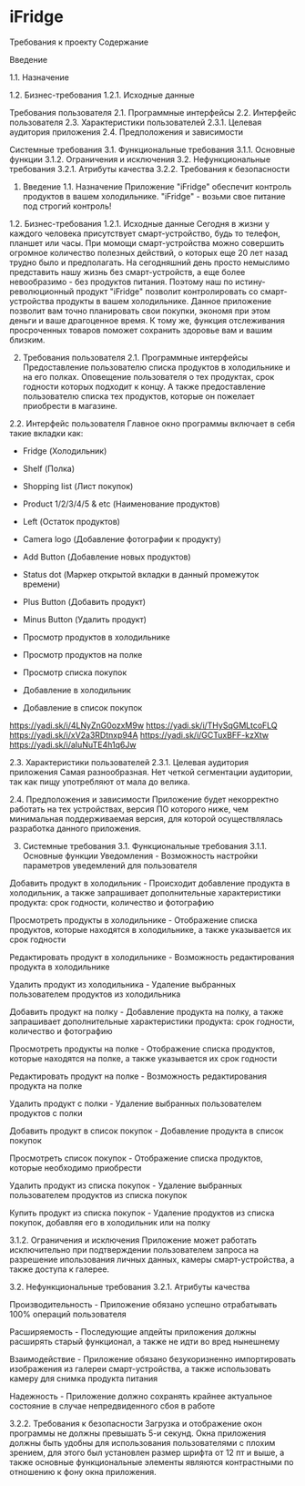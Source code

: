 # iFridge

Требования к проекту
Содержание

Введение

1.1. Назначение

1.2. Бизнес-требования
     1.2.1. Исходные данные

Требования пользователя
2.1. Программные интерфейсы
2.2. Интерфейс пользователя
2.3. Характеристики пользователей
    2.3.1. Целевая аудитория приложения
2.4. Предположения и зависимости

Системные требования
3.1. Функциональные требования
     3.1.1. Основные функции
     3.1.2. Ограничения и исключения
3.2. Нефункциональные требования
     3.2.1. Атрибуты качества
     3.2.2. Требования к безопасности

1. Введение
1.1. Назначение
Приложение "iFridge" обеспечит контроль продуктов в вашем холодильнике. "iFridge" - возьми свое питание под строгий контроль!

1.2. Бизнес-требования
1.2.1. Исходные данные
Сегодня в жизни у каждого человека присутствует смарт-устройство, будь то телефон, планшет или часы. При момощи смарт-устройства можно совершить огромное количество полезных действий, о которых еще 20 лет назад трудно было и предполагать. На сегодняшний день просто немыслимо представить нашу жизнь без смарт-устройств, а еще более невообразимо - без продуктов питания. Поэтому наш по истину-революционный продукт "iFridge" позволит контролировать со смарт-устройства продукты в вашем холодильнике. Данное приложение позволит вам точно планировать свои покупки, экономя при этом деньги и ваше драгоценное время. К тому же, функция отслеживания просроченных товаров поможет сохранить здоровье вам и вашим близким.

2. Требования пользователя
2.1. Программные интерфейсы
Предоставление пользователю списка продуктов в холодильнике и на его полках.
Оповещение пользователя о тех продуктах, срок годности которых подходит к концу.
А также предоставление пользователю списка тех продуктов, которые он пожелает приобрести в магазине.

2.2. Интерфейс пользователя
Главное окно программы включает в себя такие вкладки как:
- Fridge (Холодильник)
- Shelf (Полка)
- Shopping list (Лист покупок)
- Product 1/2/3/4/5 & etc (Наименование продуктов)
- Left (Остаток продуктов)
- Camera logo (Добавление фотографии к продукту)
- Add Button (Добавление новых продуктов)
- Status dot (Маркер открытой вкладки в данный промежуток времени)
- Plus Button (Добавить продукт)
- Minus Button (Удалить продукт)

- Просмотр продуктов в холодильнике
- Просмотр продуктов на полке
- Просмотр списка покупок
- Добавление в холодильник
- Добавление в список покупок

https://yadi.sk/i/4LNyZnG0ozxM9w
https://yadi.sk/i/THySqGMLtcoFLQ
https://yadi.sk/i/xV2a3RDtnxp94A
https://yadi.sk/i/GCTuxBFF-kzXtw
https://yadi.sk/i/aIuNuTE4h1q6Jw

2.3. Характеристики пользователей
2.3.1. Целевая аудитория приложения
Самая разнообразная. Нет четкой сегментации аудитории, так как пищу употребляют от мала до велика.

2.4. Предположения и зависимости
Приложение будет некорректно работать на тех устройствах, версия ПО которого ниже, чем минимальная поддерживаемая версия, для которой осуществлялась разработка данного приложения.

3. Системные требования
3.1. Функциональные требования
3.1.1. Основные функции
Уведомления - Возможность настройки параметров уведемлений для пользователя

Добавить продукт в холодильник - Происходит добавление продукта в холодильник, а также запрашивает дополнительные характеристики продукта: срок годности, количество и фотографию

Просмотреть продукты в холодильнике - Отображение списка продуктов, которые находятся в холодильнике, а также указывается их срок годности

Редактировать продукт в холодильнике - Возможность редактирования продукта в холодильнике

Удалить продукт из холодильника - Удаление выбранных пользователем продуктов из холодильника

Добавить продукт на полку - Добавление продукта на полку, а также запрашивает дополнительные характеристики продукта: срок годности, количество и фотографию

Просмотреть продукты на полке - Отображение списка продуктов, которые находятся на полке, а также указывается их срок годности

Редактировать продукт на полке - Возможность редактирования продукта на полке

Удалить продукт с полки - Удаление выбранных пользователем продуктов с полки

Добавить продукт в список покупок - Добавление продукта в список покупок

Просмотреть список покупок - Отображение списка продуктов, которые необходимо приобрести

Удалить продукт из списка покупок - Удаление выбранных пользователем продуктов из списка покупок

Купить продукт из списка покупок - Удаление продуктов из списка покупок, добавляя его в холодильник или на полку

3.1.2. Ограничения и исключения
Приложение может работать исключительно при подтверждении пользователем запроса на разрешение ипользования личных данных, камеры смарт-устройства, а также доступа к галерее.

3.2. Нефункциональные требования
3.2.1. Атрибуты качества

Производительность - Приложение обязано успешно отрабатывать 100% операций пользователя

Расширяемость - Последующие апдейты приложения должны расширять старый функционал, а также не идти во вред нынешнему

Взаимодействие - Приложение обязано безукоризненно импортировать изображения из галереи смарт-устройства, а также использовать камеру для снимка продукта питания

Надежность - Приложение должно сохранять крайнее актуальное состояние в случае непредвиденного сбоя в работе

3.2.2. Требования к безопасности
Загрузка и отображение окон программы не должны превышать 5-и секунд.
Окна приложения должны быть удобны для использования пользователями с плохим зрением, для этого был установлен размер шрифта от 12 пт и выше, а также основные функциональные элементы являются контрастными по отношению к фону окна приложения.
